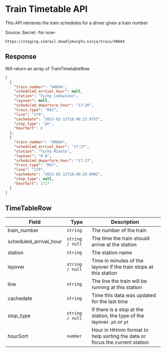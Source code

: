 # Train Timetable API

This API retrieves the train schedules for a driver given a train number

Source: Secret -for now-
```
https://staging.simrail.deadlykungfu.ninja/train/40684
```

## Response
Will return an array of TrainTimetableRow
```json
[
  {
    "train_number": "40684",
    "scheduled_arrival_hour": null,
    "station": "Tychy Lodowisko",
    "layover": null,
    "scheduled_departure_hour": "17:26",
    "train_type": "ROJ",
    "line": "179",
    "cachedate": "2023-02-12T18:48:23.975Z",
    "stop_type": "ph",
    "hourSort": 0
  },
  {
    "train_number": "40684",
    "scheduled_arrival_hour": "17:27",
    "station": "Tychy Miasto",
    "layover": "0.0",
    "scheduled_departure_hour": "17:27",
    "train_type": "ROJ",
    "line": "179",
    "cachedate": "2023-02-12T18:48:24.000Z",
    "stop_type": null,
    "hourSort": 1727
  }
]
```

## TimeTableRow

| Field                  | Type            | Description                                                               |
|------------------------|-----------------|---------------------------------------------------------------------------|
| train_number           | `string`        | The number of the train                                                   |
| scheduled_arrival_hour | `string / null` | The time the train should arrive at the station                           |
| station                | `string`        | The station name                                                          |
| layover                | `string / null` | Time in minutes of the layover if the train stops at this station         |
| line                   | `string`        | The line the train will be running at this station                        |
| cachedate              | `string`        | Time this data was updated for the last time                              |
| stop_type              | `string / null` | If there is a stop at the station, the type of the layover. `ph` or `pt`  |
| hourSort               | `number`        | Hour in HHmm format to help sorting the data or focus the current station |